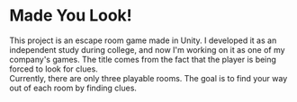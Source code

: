 # Made You Look!
This project is an escape room game made in Unity.  I developed it as an independent study during college, and now I'm working on it as one of my company's games.  The title comes from the fact that the player is being forced to look for clues.  
Currently, there are only three playable rooms.  The goal is to find your way out of each room by finding clues.  
